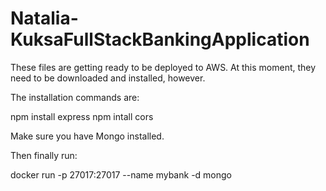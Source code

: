 # Natalia-KuksaFullStackBankingApplication

These files are getting ready to be deployed to AWS. At this moment, they need to be downloaded and installed, however. 

The installation commands are:

npm install express
npm intall cors


Make sure you have Mongo installed.

Then finally run:

docker run -p 27017:27017 --name mybank -d mongo

